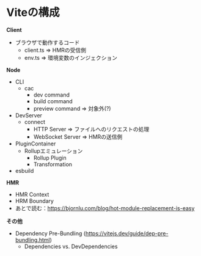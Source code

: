 # Viteの構成

**Client**

- ブラウザで動作するコード
  - client.ts => HMRの受信側
  - env.ts => 環境変数のインジェクション

**Node**

- CLI
  - cac
    - dev command
    - build command
    - preview command => 対象外(?)
- DevServer
  - connect
    - HTTP Server => ファイルへのリクエストの処理
    - WebSocket Server => HMRの送信側
- PluginContainer
  - Rollupエミュレーション
    - Rollup Plugin
    - Transformation
- esbuild

**HMR**

- HMR Context
- HRM Boundary
- あとで読む：https://bjornlu.com/blog/hot-module-replacement-is-easy

**その他**

- Dependency Pre-Bundling (https://vitejs.dev/guide/dep-pre-bundling.html)
  - Dependencies vs. DevDependencies
